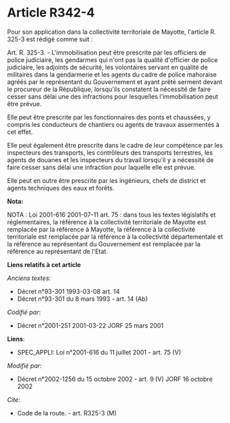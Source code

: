 # Article R342-4

Pour son application dans la collectivité territoriale de Mayotte, l'article R. 325-3 est rédigé comme suit :

Art. R. 325-3. -     L'immobilisation peut être prescrite par les officiers de police judiciaire, les gendarmes qui n'ont pas
la qualité d'officier de police judiciaire, les adjoints de sécurité, les volontaires servant en qualité de militaires dans
la gendarmerie et les agents du cadre de police mahoraise agréés par le représentant du Gouvernement et ayant prêté serment
devant le procureur de la République, lorsqu'ils constatent la nécessité de faire cesser sans délai une des infractions pour
lesquelles l'immobilisation peut être prévue.

Elle peut être prescrite par les fonctionnaires des ponts et chaussées, y compris les conducteurs de chantiers ou agents de
travaux assermentés à cet effet.

Elle peut également être prescrite dans le cadre de leur compétence par les inspecteurs des transports, les contrôleurs des
transports terrestres, les agents de douanes et les inspecteurs du travail lorsqu'il y a nécessité de faire cesser sans délai
une infraction pour laquelle elle est prévue.

Elle peut en outre être prescrite par les ingénieurs, chefs de district et agents techniques des eaux et forêts.

**Nota:**

NOTA : Loi 2001-616 2001-07-11 art. 75 : dans tous les textes législatifs et réglementaires, la référence à la collectivité
territoriale de Mayotte est remplacée par la référence à Mayotte, la référence à la collectivité territoriale est remplacée
par la référence à la collectivité départementale et la référence au représentant du Gouvernement est remplacée par la
référence au représentant de l'Etat.

**Liens relatifs à cet article**

_Anciens textes_:

  - Décret n°93-301 1993-03-08 art. 14
  - Décret n°93-301 du 8 mars 1993 - art. 14 (Ab)

_Codifié par_:

  - Décret n°2001-251 2001-03-22 JORF 25 mars 2001

**Liens**:

  - SPEC_APPLI: Loi n°2001-616 du 11 juillet 2001 - art. 75 (V)

_Modifié par_:

  - Décret n°2002-1256 du 15 octobre 2002 - art. 9 (V) JORF 16 octobre 2002

_Cite_:

  - Code de la route. - art. R325-3 (M)

